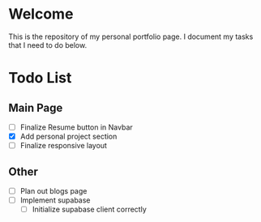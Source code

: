 # Welcome
This is the repository of my personal portfolio page. I document my tasks that I need to do below.

# Todo List
## Main Page
- [ ] Finalize Resume button in Navbar
- [x] Add personal project section
- [ ] Finalize responsive layout

## Other
- [ ] Plan out blogs page
- [ ] Implement supabase
    - [ ] Initialize supabase client correctly
